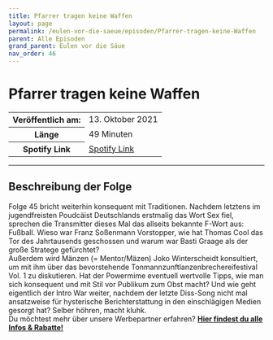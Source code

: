 ```yaml
---
title: Pfarrer tragen keine Waffen
layout: page
permalink: /eulen-vor-die-saeue/episoden/Pfarrer-tragen-keine-Waffen
parent: Alle Episoden
grand_parent: Eulen vor die Säue
nav_order: 46
---
```


# Pfarrer tragen keine Waffen
<table class="resp-table dcf-table dcf-table-responsive dcf-table-bordered dcf-table-striped dcf-w-100%">
                    <tbody>
                        <tr>
                            <th scope="row">Veröffentlich am:</th>
                            <td data-label="Veröffentlich am:">13. Oktober 2021</td>
                        </tr>
                        <tr>
                            <th scope="row">Länge </th>
                            <td data-label="Länge ">49 Minuten</td>
                        </tr><tr>
                                <th scope="row">Spotify Link</th>
                                <td data-label="Spotify Link"><a href="https://open.spotify.com/episode/7dfmkBNYqQu0AGZJFUauvx">Spotify Link</a></td>
                            </tr></tbody>
                </table>

***

## Beschreibung der Folge

<div>
<p>Folge 45 bricht weiterhin konsequent mit Traditionen. Nachdem letztens im jugendfreisten Poudcäist Deutschlands erstmalig das Wort Sex fiel, sprechen die Transmitter dieses Mal das allseits bekannte F-Wort aus: Fußball. Wieso war Franz Soßenmann Vorstopper, wie hat Thomas Cool das Tor des Jahrtausends geschossen und warum war Basti Graage als der große Stratege gefürchtet? <br> Außerdem wird Mänzen (= Mentor/Mäzen) Joko Winterscheidt konsultiert, um mit ihm über das bevorstehende Tonmannzunftlanzenbrechereifestival Vol. 1 zu diskutieren. Hat der Powermime eventuell wertvolle Tipps, wie man sich konsequent und mit Stil vor Publikum zum Obst macht? Und wie geht eigentlich der Intro War weiter, nachdem der letzte Diss-Song nicht mal ansatzweise für hysterische Berichterstattung in den einschlägigen Medien gesorgt hat? Selber höhren, macht kluhk. <br> Du möchtest mehr über unsere Werbepartner erfahren? <a href="https://linktr.ee/EulenvordieSaeue"><strong>Hier findest du alle Infos & Rabatte!</strong></a></p>  
</div>


